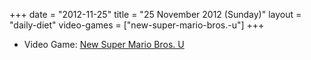 +++
date = "2012-11-25"
title = "25 November 2012 (Sunday)"
layout = "daily-diet"
video-games = ["new-super-mario-bros.-u"]
+++


* Video Game: [New Super Mario Bros. U](/video-games/new-super-mario-bros.-u)